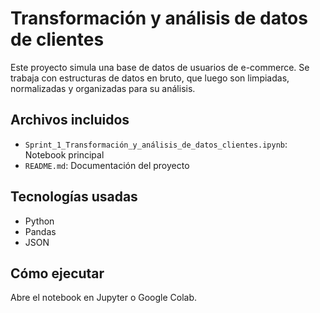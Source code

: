 # Transformación y análisis de datos de clientes

Este proyecto simula una base de datos de usuarios de e-commerce. Se trabaja con estructuras de datos en bruto, que luego son limpiadas, normalizadas y organizadas para su análisis.

## Archivos incluidos
- `Sprint_1_Transformación_y_análisis_de_datos_clientes.ipynb`: Notebook principal
- `README.md`: Documentación del proyecto

## Tecnologías usadas
- Python
- Pandas
- JSON

## Cómo ejecutar
Abre el notebook en Jupyter o Google Colab.
